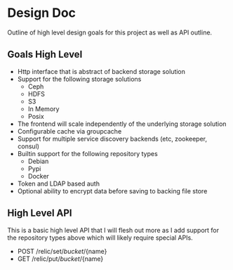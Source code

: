 Design Doc
==========

Outline of high level design goals for this project as well as API outline.

## Goals High Level

 * Http interface that is abstract of backend storage solution
 * Support for the following storage solutions
   * Ceph
   * HDFS
   * S3
   * In Memory
   * Posix
 * The frontend will scale independently of the underlying storage solution
 * Configurable cache via groupcache
 * Support for multiple service discovery backends (etc, zookeeper, consul)
 * Builtin support for the following repository types
   * Debian
   * Pypi
   * Docker
 * Token and LDAP based auth
 * Optional ability to encrypt data before saving to backing file store

## High Level API

This is a basic high level API that I will flesh out more as I add support for
the repository types above which will likely require special APIs.

 * POST /relic/set/${bucket}/${name}
 * GET /relic/put/${bucket}/${name}
